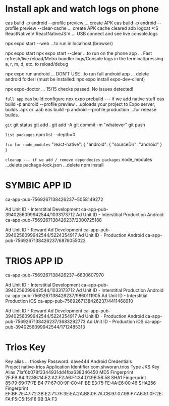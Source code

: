 # Install apk  and watch logs on phone
eas build -p android --profile preview    ... create APK
eas build -p android --profile preview --clear-cache    ... create APK cache cleared
adb logcat *:S ReactNative:V ReactNativeJS:V    ... USB connect and see live console.logs

npx expo start --web     ...to run in localhost (browser) 

npx expo start
npx expo start --clear
    ...to run on the phone app ... Fast refresh/live reload/Metro bundler logs/Console logs in the terminal/pressing a, r, m, d, etc. to reload/debug



npx expo run:android     ... DON'T USE ..to run full android app ... delete android folder!  (must be installed: npx expo install expo-dev-client)

npx expo-doctor ...  15/15 checks passed. No issues detected!

`full app`
eas build:configure
npx expo prebuild    --- if we add native stuff
eas build -p android --profile preview      ...uploads your project to Expo server, builds .apk or .aab
eas build -p android --profile production   ...for release builds.

`git`
git status
git add .
git add -A
git commit -m "whatever"
git push


`list packages`
npm list --depth=0


`fix for node_modules`
"react-native": {
  "android": {
    "sourceDir": "android"
  }
}

`cleanup --- if we add / remove dependecies packages`
node_modules   ...delete
package-lock.json  ...delete
npm install

# SYMBIC APP ID
ca-app-pub-7569267138426237~5058149272

Ad Unit ID - Interstitial Development
ca-app-pub-3940256099942544/1033173712
Ad Unit ID - Interstitial Production Android
ca-app-pub-7569267138426237/2000725188

Ad Unit ID - Reward Ad Development
ca-app-pub-3940256099942544/5224354917
Ad Unit ID - Production Android
ca-app-pub-7569267138426237/6876055022


# TRIOS APP ID
ca-app-pub-7569267138426237~6830607970

Ad Unit ID - Interstitial Development
ca-app-pub-3940256099942544/1033173712
Ad Unit ID - Interstitial Production Android
ca-app-pub-7569267138426237/9860111905
Ad Unit ID - Interstitial Production iOS
ca-app-pub-7569267138426237/4411468910

Ad Unit ID - Reward Ad Development
ca-app-pub-3940256099942544/5224354917
Ad Unit ID - Production Android
ca-app-pub-7569267138426237/3683292773
Ad Unit ID - Production iOS
ca-app-pub-3940256099942544/1712485313



# Trios Key
Key alias ... trioskey
Password: dave444
Android Credentials     
Project                 native-trios
Application Identifier  com.shworan.trios
Type                JKS
Key Alias           71af6b078f3344931dd4fba638346450
MD5 Fingerprint     2F:FB:84:32:B6:14:E2:A2:F2:A6:F1:34:D1:9B:56:58
SHA1 Fingerprint    85:79:69:77:7E:B4:77:67:00:9F:C0:4F:BE:E3:75:FE:4A:E6:00:46
SHA256 Fingerprint  EF:BF:7E:47:72:3B:E2:71:7F:3E:EA:2A:B8:0F:7A:CB:97:07:99:F7:A6:51:0F:2E:FA:F5:C5:15:F8:9B:3A:F3
